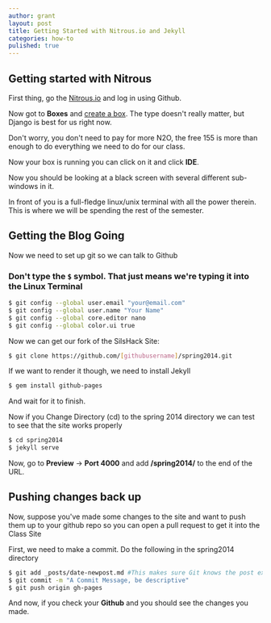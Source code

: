 ```yaml
---
author: grant
layout: post
title: Getting Started with Nitrous.io and Jekyll
categories: how-to
pulished: true
---
```




## Getting started with Nitrous 

First thing, go the [Nitrous.io](https://www.nitrous.io/join/R2AIjhSAO64) and log in using Github. 

Now got to **Boxes** and [create a box](https://www.nitrous.io/app#/intro/create). The type doesn't really matter, but Django is  best for us right now.

Don't worry, you don't need to pay for more N2O, the free 155 is more than enough to do everything we need to do for our class. 

Now your box is running you can click on it and click **IDE**.  

Now you should be looking at a black screen with several different sub-windows in it. 

In front of you is a full-fledge linux/unix terminal with all the power therein. This is where we will be spending the rest of the semester.

## Getting the Blog Going

Now we need to set up git so we can talk to Github

### Don't type the `$` symbol. That just means we're typing it into the Linux Terminal

```bash  
$ git config --global user.email "your@email.com"
$ git config --global user.name "Your Name"
$ git config --global core.editor nano
$ git config --global color.ui true
```

Now we can get our fork of the SilsHack Site:

```bash  
$ git clone https://github.com/[githubusername]/spring2014.git 
```  

If we want to render it though, we need to install Jekyll

```bash  
$ gem install github-pages
```

And wait for it to finish.

Now if you Change Directory (cd) to the spring 2014 directory we can test to see that the site works properly

```bash
$ cd spring2014
$ jekyll serve
```

Now, go to **Preview** -> **Port 4000** and add **/spring2014/** to the end of the URL.

## Pushing changes back up

Now, suppose you've made some changes to the site and want to push them up to your github repo so you can open a pull request to get it into the Class Site

First, we need to make a commit. Do the following in the spring2014 directory

```bash
$ git add _posts/date-newpost.md #This makes sure Git knows the post exists
$ git commit -m "A Commit Message, be descriptive"
$ git push origin gh-pages
```

And now, if you check your **Github** and you should see the changes you made.
